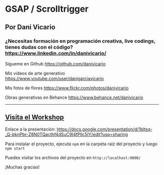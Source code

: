 # GSAP / Scrolltrigger

## Por Dani Vicario

### ¿Necesitas formación en programación creativa, live codings, tienes dudas con el código? https://www.linkedin.com/in/danivicario/

Sígueme en Github
https://github.com/danivicario

Mis videos de arte generativo
https://www.youtube.com/user/danigarciavicario

Mis fotos de flores
https://www.flickr.com/photos/danivicario

Obras generativas en Behance
https://www.behance.net/danivicario

---

## [Visita el Workshop](https://www.youtube.com/watch?v=v41ZYbaL294&t=5064s&ab_channel=GarajedeIdeas)

Enlace a la presentación: https://docs.google.com/presentation/d/1bltsq-_Q-bknPbr-Z8N0TQacthf4dSuC9I4fPllc5IY/edit?usp=sharing

Para instalar el proyecto, ejecuta `npm` en la carpeta raiz del proyecto y luego `npm start`

Puedes visitar los archivos del proyecto en `http://localhost:9000/`

¡Muchas gracias!
